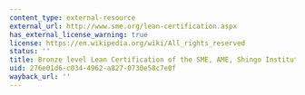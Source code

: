 ```yaml
---
content_type: external-resource
external_url: http://www.sme.org/lean-certification.aspx
has_external_license_warning: true
license: https://en.wikipedia.org/wiki/All_rights_reserved
status: ''
title: Bronze level Lean Certification of the SME, AME, Shingo Institute and ASQ
uid: 276e01d6-c034-4962-a827-0730e58c7e0f
wayback_url: ''
---
```

